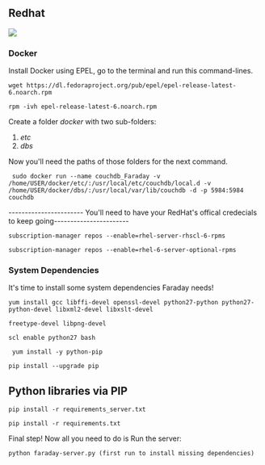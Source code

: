 ## Redhat
![](https://raw.githubusercontent.com/wiki/infobyte/faraday/images/faraday_redhat.jpeg)
### Docker
Install Docker using EPEL, go to the terminal and run this command-lines.

`wget https://dl.fedoraproject.org/pub/epel/epel-release-latest-6.noarch.rpm`

`rpm -ivh epel-release-latest-6.noarch.rpm`

Create a folder _docker_ with two sub-folders: 

   1. _etc_
   2. _dbs_

Now you'll need the paths of those folders for the next command.

` sudo docker run --name couchdb_Faraday -v /home/USER/docker/etc/:/usr/local/etc/couchdb/local.d -v /home/USER/docker/dbs/:/usr/local/var/lib/couchdb -d -p 5984:5984 couchdb`



----------------------- You'll need to have your RedHat's offical credecials to keep going-----------------------



 `subscription-manager repos --enable=rhel-server-rhscl-6-rpms`

 `subscription-manager repos --enable=rhel-6-server-optional-rpms`

### System Dependencies 

It's time to install some system dependencies Faraday needs!

`yum install gcc libffi-devel openssl-devel python27-python python27-python-devel libxml2-devel libxslt-devel `

`freetype-devel libpng-devel`

`scl enable python27 bash`

` yum install -y python-pip`

 `pip install --upgrade pip`

## Python libraries via PIP

`pip install -r requirements_server.txt`

`pip install -r requirements.txt`

Final step! Now all you need to do is Run the server:

`python faraday-server.py (first run to install missing dependencies)`



